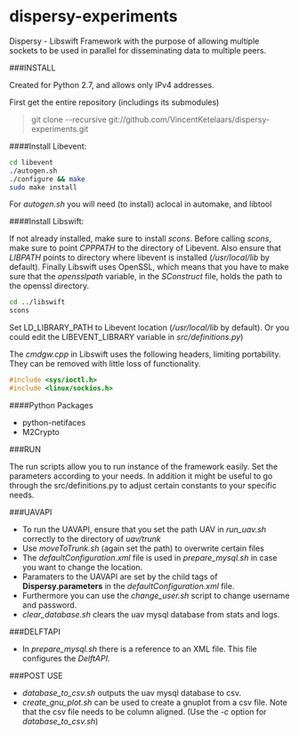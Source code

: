 dispersy-experiments
====================

Dispersy - Libswift Framework with the purpose of allowing multiple sockets to be used in parallel for disseminating data to multiple peers.

###INSTALL

Created for Python 2.7, and allows only IPv4 addresses.

First get the entire repository (includings its submodules)

> git clone --recursive git://github.com/VincentKetelaars/dispersy-experiments.git

####Install Libevent:

``` sh
cd libevent
./autogen.sh
./configure && make
sudo make install
```

For *autogen.sh* you will need (to install) aclocal in automake, and libtool

####Install Libswift:

If not already installed, make sure to install *scons*.
Before calling *scons*, make sure to point *CPPPATH* to the directory of Libevent. Also ensure that *LIBPATH* points to directory where libevent is installed (*/usr/local/lib* by default). Finally Libswift uses OpenSSL, which means that you have to make sure that the *opensslpath* variable, in the *SConstruct* file, holds the path to the openssl directory.

``` sh
cd ../libswift
scons
```

Set LD_LIBRARY_PATH to Libevent location (*/usr/local/lib* by default). Or you could edit the LIBEVENT_LIBRARY variable in *src/definitions.py*)

The *cmdgw.cpp* in Libswift uses the following headers, limiting portability. They can be removed with little loss of functionality.
``` cpp
#include <sys/ioctl.h>
#include <linux/sockios.h>
```

####Python Packages
- python-netifaces
- M2Crypto

###RUN

The run scripts allow you to run instance of the framework easily. Set the parameters according to your needs.
In addition it might be useful to go through the src/definitions.py to adjust certain constants to your specific needs.

###UAVAPI

- To run the UAVAPI, ensure that you set the path UAV in *run_uav.sh* correctly to the directory of *uav/trunk*
- Use *moveToTrunk.sh* (again set the path) to overwrite certain files
- The *defaultConfiguration.xml* file is used in *prepare_mysql.sh* in case you want to change the location. 
- Paramaters to the UAVAPI are set by the child tags of **Dispersy.parameters** in the *defaultConfiguration.xml* file.
- Furthermore you can use the *change_user.sh* script to change username and password.
- *clear_database.sh* clears the uav mysql database from stats and logs.

###DELFTAPI

- In *prepare_mysql.sh* there is a reference to an XML file. This file configures the *DelftAPI*.

###POST USE
- *database_to_csv.sh* outputs the uav mysql database to csv.
- *create_gnu_plot.sh* can be used to create a gnuplot from a csv file. Note that the csv file needs to be column aligned. (Use the *-c* option for *database_to_csv.sh*)